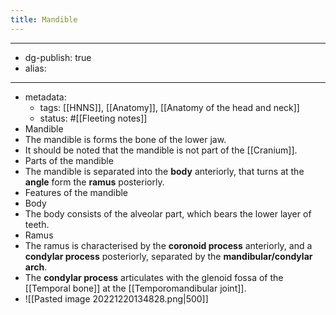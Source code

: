 ```yaml
---
title: Mandible
---
```


- --
- dg-publish: true
- alias:
- --
- metadata:
	- tags: [[HNNS]], [[Anatomy]], [[Anatomy of the head and neck]]
	- status: #[[Fleeting notes]]
- Mandible
- The mandible is forms the bone of the lower jaw.
- It should be noted that the mandible is not part of the [[Cranium]].
- Parts of the mandible
- The mandible is separated into the **body** anteriorly, that turns at the **angle** form the **ramus** posteriorly.
- Features of the mandible
- Body
- The body consists of the alveolar part, which bears the lower layer of teeth.
- Ramus
- The ramus is characterised by the **coronoid process** anteriorly, and a **condylar process** posteriorly, separated by the **mandibular/condylar arch**.
- The **condylar process** articulates with the glenoid fossa of the [[Temporal bone]] at the [[Temporomandibular joint]].
- ![[Pasted image 20221220134828.png|500]]